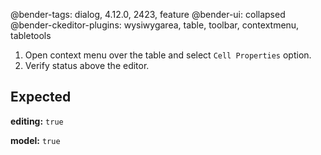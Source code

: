 @bender-tags: dialog, 4.12.0, 2423, feature
@bender-ui: collapsed
@bender-ckeditor-plugins: wysiwygarea, table, toolbar, contextmenu, tabletools

1. Open context menu over the table and select `Cell Properties` option.
2. Verify status above the editor.

## Expected

**editing:** `true`

**model:** `true`
